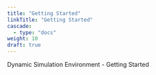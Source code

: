 ```yaml
---
title: "Getting Started"
linkTitle: "Getting Started"
cascade:
  - type: "docs"
weight: 10
draft: true
---
```


Dynamic Simulation Environment - Getting Started